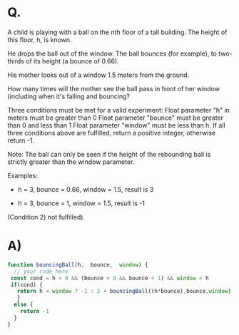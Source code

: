 # Q.
A child is playing with a ball on the nth floor of a tall building. The height of this floor, h, is known.

He drops the ball out of the window. The ball bounces (for example), to two-thirds of its height (a bounce of 0.66).

His mother looks out of a window 1.5 meters from the ground.

How many times will the mother see the ball pass in front of her window (including when it's falling and bouncing?

Three conditions must be met for a valid experiment:
Float parameter "h" in meters must be greater than 0
Float parameter "bounce" must be greater than 0 and less than 1
Float parameter "window" must be less than h.
If all three conditions above are fulfilled, return a positive integer, otherwise return -1.

Note:
The ball can only be seen if the height of the rebounding ball is strictly greater than the window parameter.

Examples:
- h = 3, bounce = 0.66, window = 1.5, result is 3

- h = 3, bounce = 1, window = 1.5, result is -1 

(Condition 2) not fulfilled).
# A)
```js
function bouncingBall(h,  bounce,  window) {
  // your code here
 const cond = h > 0 && (bounce > 0 && bounce < 1) && window < h
 if(cond) {
   return h < window ? -1 : 2 + bouncingBall((h*bounce),bounce,window)
   }
  else {
    return -1
  }
}
```
